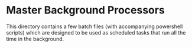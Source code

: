 # Master Background Processors

This directory contains a few batch files (with accompanying powershell scripts)
which are designed to be used as scheduled tasks that run all the time in 
the background.


